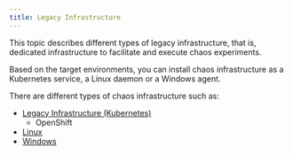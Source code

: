 ```yaml
---
title: Legacy Infrastructure
---
```


This topic describes different types of legacy infrastructure, that is,  dedicated infrastructure to facilitate and execute chaos experiments.

Based on the target environments, you can install chaos infrastructure as a Kubernetes service, a Linux daemon or a Windows agent.

There are different types of chaos infrastructure such as:
- [Legacy Infrastructure (Kubernetes)](/docs/chaos-engineering/use-harness-ce/infrastructures/types/legacy-infra/kubernetes)
    - OpenShift
- [Linux](/docs/chaos-engineering/use-harness-ce/infrastructures/types/legacy-infra/linux)
- [Windows](/docs/chaos-engineering/use-harness-ce/infrastructures/types/legacy-infra/windows)